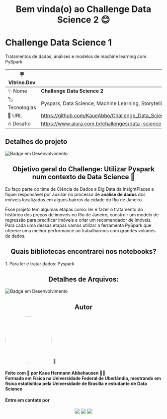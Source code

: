 <h1 align="center"> Bem vinda(o) ao Challenge Data Science 2 😊 </h1>

# Challenge Data Science 1

Tratamentos de dados, análises e modelos de machine learning com PySpark

| :placard: Vitrine.Dev |     |
| -------------  | --- |
| :sparkles: Nome        | **Challenge Data Science 2**
| :label: Tecnologias | Pyspark, Data Science, Machine Learning, Storytelling
| :rocket: URL         | https://github.com/KaueAbbe/Challenge_Data_Science1_Alura
| :fire: Desafio     | https://www.alura.com.br/challenges/data-science
<!-- Inserir imagem com a #vitrinedev ao final do link -->



## Detalhes do projeto

![Badge em Desenvolvimento](https://img.shields.io/static/v1?label=STATUS&message=DESENVOLVIMENTO&color=<COLOR>)

<h2 align ="center"> Objetivo geral do Challenge: Utilizar Pyspark num contexto de Data Science 🤔</h2>

Eu faço parte do time de Ciência de Dados e Big Data da InsightPlaces e fiquei responsável por auxiliar no processo de **análise de dados** dos imóveis localizados em alguns bairros da cidade do Rio de Janeiro.

Esse projeto tem algumas etapas como: ler e fazer o tratamento do histórico dos preços de imóveis no Rio de Janeiro, construir um modelo de regressão para precificar imóveis e criar um recomendador de imóveis. Para cada uma dessas etapas vamos utilizar a ferramenta PySpark que oferece uma melhor performance ao trabalharmos com grandes volumes de dados.

<h2 align ="center"> Quais bibliotecas encontrarei nos notebooks?</h2>
1. Para ler e tratar dados: Pyspark



<h2 align ="center"> Detalhes de Arquivos:</h2>

![Badge em Desenvolvimento](https://img.shields.io/static/v1?label=STATUS&message=DESENVOLVIMENTO&color=<COLOR>)

<h2 align ="center">Autor</h2>

<a >
 <img style="border-radius: 50%;" src="https://user-images.githubusercontent.com/68445400/167875457-fac973a9-9ff7-44aa-bd3b-d121e2a805d4.jpg" width="150px;" alt=""/>
 <sub><b></b></sub></a> <a>🚀</a>

<h4> Feito com 💙 por Kaue Hermann Abbehausen 👋🏽 
<br/> Formado em Física na Universidade Federal de Uberlândia, mestrando em física estatísitica pela Universidade de Brasília e estudante de Data Science</h4>
<h4> Entre em contato por</h4>
<div align = "center"> 
   <a href="https://www.linkedin.com/in/kaue-abbehausen-5b1922165/" target="_blank"><img src="https://img.shields.io/badge/-LinkedIn-%230077B5?style=for-the-badge&logo=linkedin&logoColor=white" target="_blank"></a> 
  <a href="https://www.instagram.com/cienciaeanimacao/" target="_blank"><img src="https://img.shields.io/badge/-Instagram-%23E4405F?style=for-the-badge&logo=instagram&logoColor=white" target="_blank"></a>
  <a href = "mailto:kaueabbehausen@hotmail.com"><img src="https://img.shields.io/badge/Microsoft_Outlook-0078D4?style=for-the-badge&logo=microsoft-outlook&logoColor=white" target="_blank"></a>
</div>

